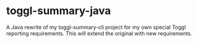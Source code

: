 # toggl-summary-java
A Java rewrite of my toggl-summary-cli project for my own special Toggl reporting requirements. This will extend the original with new requirements. 
